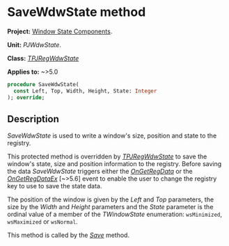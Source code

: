 # SaveWdwState method

**Project:** [Window State Components](../API.md).

**Unit:** _PJWdwState_.

**Class:** _[TPJRegWdwState](./TPJRegWdwState.md)_

**Applies to:** ~>5.0

```pascal
procedure SaveWdwState(
  const Left, Top, Width, Height, State: Integer
); override;
```

## Description

_SaveWdwState_ is used to write a window's size, position and state to the registry.

This protected method is overridden by _[TPJRegWdwState](./TPJRegWdwState.md)_ to save the window's state, size and position information to the registry. Before saving the data _SaveWdwState_ triggers either the _[OnGetRegData](./TPJRegWdwState-OnGetRegData.md)_ or the _[OnGetRegDataEx](./TPJRegWdwState-OnGetRegDataEx.md)_ [~>5.6] event to enable the user to change the registry key to use to save the state data.

The position of the window is given by the _Left_ and _Top_ parameters, the size by the _Width_ and _Height_ parameters and the _State_ parameter is the ordinal value of a member of the _TWindowState_ enumeration: `wsMinimized`, `wsMaximized` or `wsNormal`.

This method is called by the _[Save](./TPJRegWdwState-Save.md)_ method.
